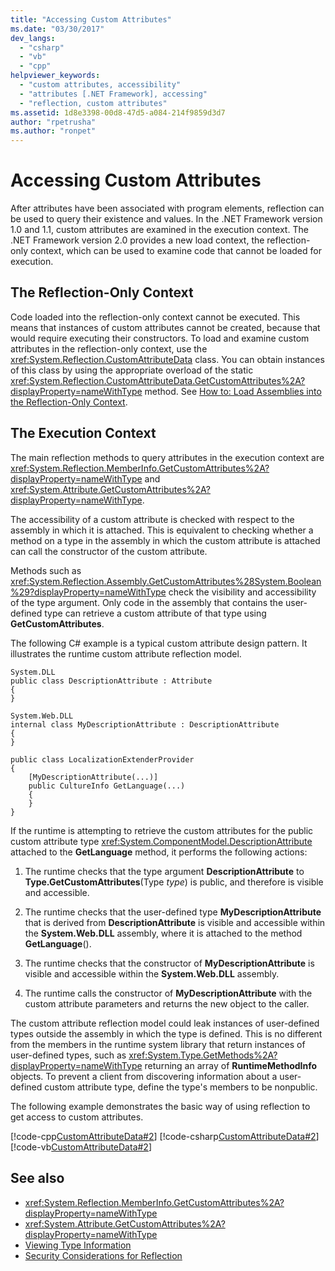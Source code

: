 ```yaml
---
title: "Accessing Custom Attributes"
ms.date: "03/30/2017"
dev_langs: 
  - "csharp"
  - "vb"
  - "cpp"
helpviewer_keywords: 
  - "custom attributes, accessibility"
  - "attributes [.NET Framework], accessing"
  - "reflection, custom attributes"
ms.assetid: 1d8e3398-00d8-47d5-a084-214f9859d3d7
author: "rpetrusha"
ms.author: "ronpet"
---
```

# Accessing Custom Attributes
After attributes have been associated with program elements, reflection can be used to query their existence and values. In the .NET Framework version 1.0 and 1.1, custom attributes are examined in the execution context. The .NET Framework version 2.0 provides a new load context, the reflection-only context, which can be used to examine code that cannot be loaded for execution.  
  
## The Reflection-Only Context  
 Code loaded into the reflection-only context cannot be executed. This means that instances of custom attributes cannot be created, because that would require executing their constructors. To load and examine custom attributes in the reflection-only context, use the <xref:System.Reflection.CustomAttributeData> class. You can obtain instances of this class by using the appropriate overload of the static <xref:System.Reflection.CustomAttributeData.GetCustomAttributes%2A?displayProperty=nameWithType> method. See [How to: Load Assemblies into the Reflection-Only Context](../../../docs/framework/reflection-and-codedom/how-to-load-assemblies-into-the-reflection-only-context.md).  
  
## The Execution Context  
 The main reflection methods to query attributes in the execution context are <xref:System.Reflection.MemberInfo.GetCustomAttributes%2A?displayProperty=nameWithType> and <xref:System.Attribute.GetCustomAttributes%2A?displayProperty=nameWithType>.  
  
 The accessibility of a custom attribute is checked with respect to the assembly in which it is attached. This is equivalent to checking whether a method on a type in the assembly in which the custom attribute is attached can call the constructor of the custom attribute.  
  
 Methods such as <xref:System.Reflection.Assembly.GetCustomAttributes%28System.Boolean%29?displayProperty=nameWithType> check the visibility and accessibility of the type argument. Only code in the assembly that contains the user-defined type can retrieve a custom attribute of that type using **GetCustomAttributes**.  
  
 The following C# example is a typical custom attribute design pattern. It illustrates the runtime custom attribute reflection model.  
  
```  
System.DLL  
public class DescriptionAttribute : Attribute  
{  
}  
  
System.Web.DLL  
internal class MyDescriptionAttribute : DescriptionAttribute  
{  
}  
  
public class LocalizationExtenderProvider  
{  
    [MyDescriptionAttribute(...)]  
    public CultureInfo GetLanguage(...)  
    {  
    }  
}  
```  
  
 If the runtime is attempting to retrieve the custom attributes for the public custom attribute type <xref:System.ComponentModel.DescriptionAttribute> attached to the **GetLanguage** method, it performs the following actions:  
  
1.  The runtime checks that the type argument **DescriptionAttribute** to **Type.GetCustomAttributes**(Type *type*) is public, and therefore is visible and accessible.  
  
2.  The runtime checks that the user-defined type **MyDescriptionAttribute** that is derived from **DescriptionAttribute** is visible and accessible within the **System.Web.DLL** assembly, where it is attached to the method **GetLanguage**().  
  
3.  The runtime checks that the constructor of **MyDescriptionAttribute** is visible and accessible within the **System.Web.DLL** assembly.  
  
4.  The runtime calls the constructor of **MyDescriptionAttribute** with the custom attribute parameters and returns the new object to the caller.  
  
 The custom attribute reflection model could leak instances of user-defined types outside the assembly in which the type is defined. This is no different from the members in the runtime system library that return instances of user-defined types, such as <xref:System.Type.GetMethods%2A?displayProperty=nameWithType> returning an array of **RuntimeMethodInfo** objects. To prevent a client from discovering information about a user-defined custom attribute type, define the type's members to be nonpublic.  
  
 The following example demonstrates the basic way of using reflection to get access to custom attributes.  
  
 [!code-cpp[CustomAttributeData#2](../../../samples/snippets/cpp/VS_Snippets_CLR/CustomAttributeData/CPP/source2.cpp#2)]
 [!code-csharp[CustomAttributeData#2](../../../samples/snippets/csharp/VS_Snippets_CLR/CustomAttributeData/CS/source2.cs#2)]
 [!code-vb[CustomAttributeData#2](../../../samples/snippets/visualbasic/VS_Snippets_CLR/CustomAttributeData/VB/source2.vb#2)]  
  
## See also
- <xref:System.Reflection.MemberInfo.GetCustomAttributes%2A?displayProperty=nameWithType>
- <xref:System.Attribute.GetCustomAttributes%2A?displayProperty=nameWithType>
- [Viewing Type Information](../../../docs/framework/reflection-and-codedom/viewing-type-information.md)
- [Security Considerations for Reflection](../../../docs/framework/reflection-and-codedom/security-considerations-for-reflection.md)
